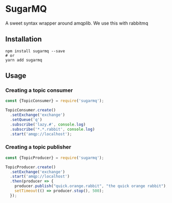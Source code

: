 # SugarMQ

A sweet syntax wrapper around amqplib. We use this with rabbitmq

## Installation

```
npm install sugarmq --save
# or
yarn add sugarmq
```

## Usage

### Creating a topic consumer

```js
const {TopicConsumer} = require('sugarmq');

TopicConsumer.create()
  .setExchange('exchange')
  .setQueue('q')
  .subscribe('lazy.#', console.log) 
  .subscribe('*.*.rabbit', console.log)
  .start('amqp://localhost');

```

### Creating a topic publisher

```js
const {TopicProducer} = require('sugarmq');

TopicProducer.create()
  .setExchange('exchange')
  .start('amqp://localhost')
  .then(producer => {
    producer.publish("quick.orange.rabbit", "the quick orange rabbit");
    setTimeout(() => producer.stop(), 500);
  });
```
